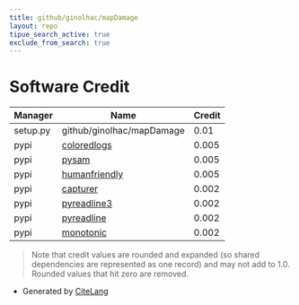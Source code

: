 ```yaml
---
title: github/ginolhac/mapDamage
layout: repo
tipue_search_active: true
exclude_from_search: true
---
```

# Software Credit

|Manager|Name|Credit|
|-------|----|------|
|setup.py|github/ginolhac/mapDamage|0.01|
|pypi|[coloredlogs](https://coloredlogs.readthedocs.io)|0.005|
|pypi|[pysam](https://github.com/pysam-developers/pysam)|0.005|
|pypi|[humanfriendly](https://humanfriendly.readthedocs.io)|0.005|
|pypi|[capturer](https://capturer.readthedocs.io)|0.002|
|pypi|[pyreadline3](https://pypi.python.org/pypi/pyreadline3/)|0.002|
|pypi|[pyreadline](http://ipython.org/pyreadline.html)|0.002|
|pypi|[monotonic](https://github.com/atdt/monotonic)|0.002|


> Note that credit values are rounded and expanded (so shared dependencies are represented as one record) and may not add to 1.0. Rounded values that hit zero are removed.


- Generated by [CiteLang](https://github.com/vsoch/citelang)
